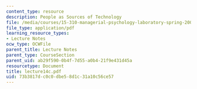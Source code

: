 ```yaml
---
content_type: resource
description: People as Sources of Technology
file: /media/courses/15-310-managerial-psychology-laboratory-spring-2003/73b3817dc0c0dbe58d1c31a10c56ce57_lecture14c.pdf
file_type: application/pdf
learning_resource_types:
- Lecture Notes
ocw_type: OCWFile
parent_title: Lecture Notes
parent_type: CourseSection
parent_uid: ab29f590-0b4f-7d55-a0b4-21f9e431d45a
resourcetype: Document
title: lecture14c.pdf
uid: 73b3817d-c0c0-dbe5-8d1c-31a10c56ce57
---
```

